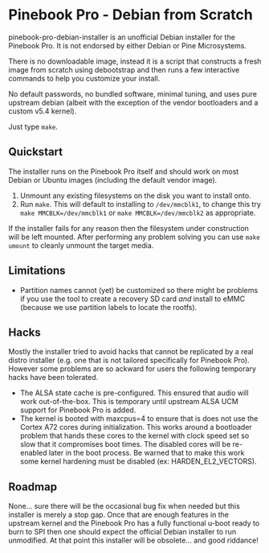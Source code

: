 Pinebook Pro - Debian from Scratch
==================================

pinebook-pro-debian-installer is an unofficial Debian installer for the
Pinebook Pro. It is not endorsed by either Debian or Pine Microsystems.

There is no downloadable image, instead it is a script that constructs
a fresh image from scratch using debootstrap and then runs a few
interactive commands to help you customize your install.

No default passwords, no bundled software, minimal tuning, and uses
pure upstream debian (albeit with the exception of the vendor
bootloaders and a custom v5.4 kernel).

Just type `make`.

Quickstart
----------

The installer runs on the Pinebook Pro itself and should work on most
Debian or Ubuntu images (including the default vendor image).

1. Unmount any existing filesystems on the disk you want to install
   onto.
2. Run `make`. This will default to installing to `/dev/mmcblk1`, to
   change this try `make MMCBLK=/dev/mmcblk1` or
   `make MMCBLK=/dev/mmcblk2` as appropriate.

If the installer fails for any reason then the filesystem
under construction will be left mounted. After performing any
problem solving you can use `make umount` to cleanly unmount the
target media.

Limitations
-----------

 * Partition names cannot (yet) be customized so there might be problems
   if you use the tool to create a recovery SD card *and* install to
   eMMC (because we use partition labels to locate the rootfs).

Hacks
-----

Mostly the installer tried to avoid hacks that cannot be replicated by a
real distro installer (e.g. one that is not tailored specifically for
Pinebook Pro). However some problems are so ackward for users the
following temporary hacks have been tolerated.

 * The ALSA state cache is pre-configured. This ensured that audio will
   work out-of-the-box. This is temporary until upstream ALSA UCM support
   for Pinebook Pro is added.
 * The kernel is booted with maxcpus=4 to ensure that is does not use
   the Cortex A72 cores during initialization. This works around a
   bootloader problem that hands these cores to the kernel with clock
   speed set so slow that it compromises boot times. The disabled cores
   will be re-enabled later in the boot process. Be warned that to make
   this work some kernel hardening must be disabled (ex:
   HARDEN_EL2_VECTORS).
 
Roadmap
-------

None... sure there will be the occasional bug fix when needed but this
installer is merely a stop gap. Once that are enough features in the
upstream kernel and the Pinebook Pro has a fully functional u-boot ready
to burn to SPI then one should expect the official Debian installer to
run unmodified. At that point this installer will be obsolete... and
good riddance!
